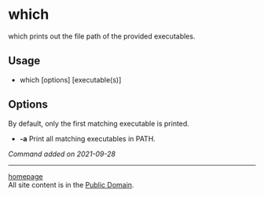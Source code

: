 # which
which prints out the file path of the provided executables.

## Usage
- which [options] [executable(s)]

## Options
By default, only the first matching executable is printed.
- **-a** Print all matching executables in PATH.

*Command added on 2021-09-28*

---

[homepage](../index.html)\
All site content is in the [Public Domain](http://unlicense.org/).
